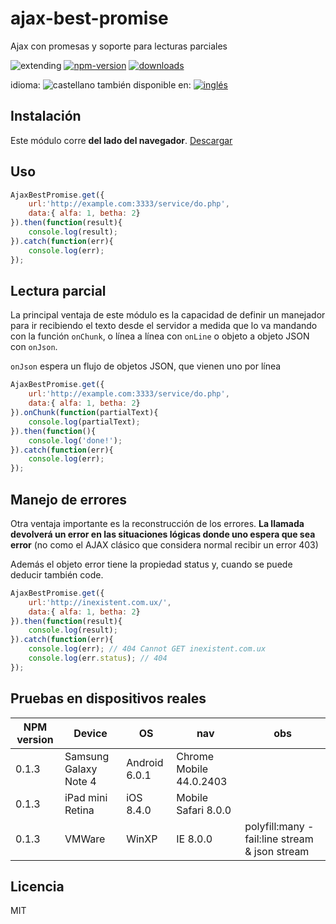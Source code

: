 <!--multilang v0 es:LEEME.md en:README.md -->
# ajax-best-promise

<!--lang:es-->
Ajax con promesas y soporte para lecturas parciales

<!--lang:en--]
Ajax with best promise - Ajax with stream data

[!--lang:*-->

<!-- cucardas -->
![extending](https://img.shields.io/badge/stability-extending-orange.svg)
[![npm-version](https://img.shields.io/npm/v/ajax-best-promise.svg)](https://npmjs.org/package/ajax-best-promise)
[![downloads](https://img.shields.io/npm/dm/ajax-best-promise.svg)](https://npmjs.org/package/ajax-best-promise)

<!--multilang buttons-->

idioma: ![castellano](https://raw.githubusercontent.com/codenautas/multilang/master/img/lang-es.png)
también disponible en:
[![inglés](https://raw.githubusercontent.com/codenautas/multilang/master/img/lang-en.png)](README.md)

<!--lang:es-->

## Instalación

Este módulo corre **del lado del navegador**. [Descargar](https://raw.githubusercontent.com/codenautas/ajax-best-promise/master/bin/ajax-best-promise.js)

<!--lang:en--]

## Instalation

This is a **client-side** module. Download [here](https://raw.githubusercontent.com/codenautas/ajax-best-promise/master/bin/ajax-best-promise.js)

[!--lang:*-->

<!--lang:es-->

## Uso

<!--lang:en--]

## Use

[!--lang:*-->

```js
AjaxBestPromise.get({
    url:'http://example.com:3333/service/do.php',
    data:{ alfa: 1, betha: 2}
}).then(function(result){
    console.log(result);
}).catch(function(err){
    console.log(err);
});
```

<!--lang:es-->

## Lectura parcial

La principal ventaja de este módulo es la capacidad de definir
un manejador para ir recibiendo el texto desde el servidor 
a medida que lo va mandando con la función 
`onChunk`, o línea a línea con `onLine` o objeto a objeto JSON con `onJson`.

`onJson` espera un flujo de objetos JSON, que vienen uno por línea

<!--lang:en--]

## Chunked data

The **main adventage** of **ajax-best-promise** is the ability for process partial data 
in three flavors: `onChunk`, `onLine`, `onJson`

[!--lang:*-->

```js
AjaxBestPromise.get({
    url:'http://example.com:3333/service/do.php',
    data:{ alfa: 1, betha: 2}
}).onChunk(function(partialText){
    console.log(partialText);
}).then(function(){
    console.log('done!');
}).catch(function(err){
    console.log(err);
});
```

<!--lang:es-->

## Manejo de errores

Otra ventaja importante es la reconstrucción de los errores.
**La llamada devolverá un error en las situaciones lógicas donde uno espera que sea error**
(no como el AJAX clásico que considera normal recibir un error 403)

Además el objeto error tiene la propiedad status y, cuando se puede deducir también code.

<!--lang:en--]

## Error handler

Other **adventage** of **ajax-best-promise** is the ability for reconstruct the error object.

[!--lang:*-->

```js
AjaxBestPromise.get({
    url:'http://inexistent.com.ux/',
    data:{ alfa: 1, betha: 2}
}).then(function(result){
    console.log(result);
}).catch(function(err){
    console.log(err); // 404 Cannot GET inexistent.com.ux
    console.log(err.status); // 404
});
```

<!--lang:es-->
## Pruebas en dispositivos reales

<!--lang:en--]
## Tests with real devices

[!--lang:*-->

NPM version |Device                 |OS             |nav                      |obs
------------|-----------------------|---------------|-------------------------|----
0.1.3       | Samsung Galaxy Note 4 | Android 6.0.1 | Chrome Mobile 44.0.2403 |
0.1.3       | iPad mini Retina      | iOS 8.4.0     | Mobile Safari 8.0.0     |
0.1.3       | VMWare                | WinXP         | IE 8.0.0                | polyfill:many - fail:line stream & json stream
 

<!--lang:es-->
## Licencia

<!--lang:en--]
## Licence

[!--lang:*-->

MIT

